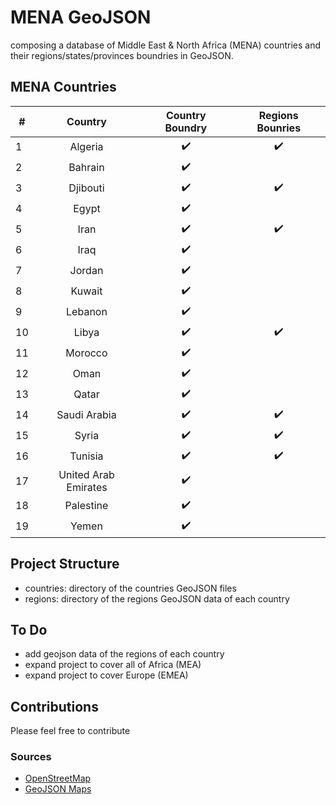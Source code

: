 # MENA GeoJSON
composing a database of Middle East & North Africa (MENA) countries and their regions/states/provinces boundries in GeoJSON.

## MENA Countries

|#| Country       | Country Boundry| Regions Bounries  |
|--|:----------: |:---------: | :---:|
|1| Algeria               |:heavy_check_mark:|:heavy_check_mark:|
|2| Bahrain               |:heavy_check_mark:|  |
|3| Djibouti              |:heavy_check_mark:|:heavy_check_mark:|
|4| Egypt                 |:heavy_check_mark:|  |
|5| Iran                  |:heavy_check_mark:|:heavy_check_mark:|
|6| Iraq                  |:heavy_check_mark:|  |
|7| Jordan                |:heavy_check_mark:|  |
|8| Kuwait                |:heavy_check_mark:|  |
|9| Lebanon               |:heavy_check_mark:|  |
|10| Libya                |:heavy_check_mark:|:heavy_check_mark:|
|11| Morocco              |:heavy_check_mark:|  |
|12| Oman                 |:heavy_check_mark:|  |
|13| Qatar                |:heavy_check_mark:|  |
|14| Saudi Arabia         |:heavy_check_mark:|:heavy_check_mark:|
|15| Syria                |:heavy_check_mark:|:heavy_check_mark:|
|16| Tunisia              |:heavy_check_mark:|:heavy_check_mark:|
|17| United Arab Emirates |:heavy_check_mark:|  |
|18| Palestine            |:heavy_check_mark:|  |
|19| Yemen                |:heavy_check_mark:|  |

## Project Structure
- countries: directory of the countries GeoJSON files
- regions: directory of the regions GeoJSON data of each country

## To Do
- add geojson data of the regions of each country
- expand project to cover all of Africa (MEA)
- expand project to cover Europe (EMEA)

## Contributions 
Please feel free to contribute

### Sources
- [OpenStreetMap](http://www.openstreetmap.org)
- [GeoJSON Maps](http://geojson-maps.ash.ms/)

